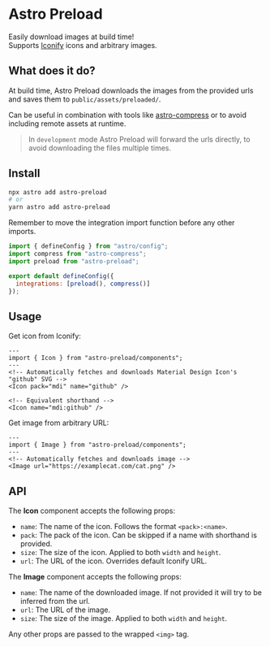 # Astro Preload
Easily download images at build time!  
Supports [Iconify](https://icon-sets.iconify.design/) icons and arbitrary images.

## What does it do?
At build time, Astro Preload downloads the images from the provided urls and saves them to `public/assets/preloaded/`.

Can be useful in combination with tools like [astro-compress](https://github.com/astro-community/astro-compress) or to avoid including remote assets at runtime.

> In `development` mode Astro Preload will forward the urls directly, to avoid downloading the files multiple times.

## Install
```bash
npx astro add astro-preload
# or
yarn astro add astro-preload
```

Remember to move the integration import function before any other imports.

```mjs
import { defineConfig } from "astro/config";
import compress from "astro-compress";
import preload from "astro-preload";

export default defineConfig({
  integrations: [preload(), compress()]
});
```

## Usage
Get icon from Iconify:
```astro
---
import { Icon } from "astro-preload/components";
---
<!-- Automatically fetches and downloads Material Design Icon's "github" SVG -->
<Icon pack="mdi" name="github" />

<!-- Equivalent shorthand -->
<Icon name="mdi:github" />

```

Get image from arbitrary URL:

```astro
---
import { Image } from "astro-preload/components";
---
<!-- Automatically fetches and downloads image -->
<Image url="https://examplecat.com/cat.png" />
```

## API
The **Icon** component accepts the following props:
- `name`: The name of the icon. Follows the format `<pack>:<name>`.
- `pack`: The pack of the icon. Can be skipped if a name with shorthand is provided.
- `size`: The size of the icon. Applied to both `width` and `height`.
- `url`: The URL of the icon. Overrides default Iconify URL.

The **Image** component accepts the following props:
- `name`: The name of the downloaded image. If not provided it will try to be inferred from the url.
- `url`: The URL of the image.
- `size`: The size of the image. Applied to both `width` and `height`.

Any other props are passed to the wrapped `<img>` tag.
